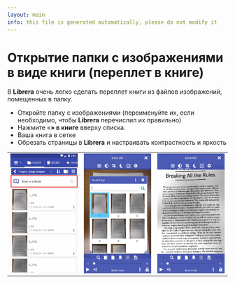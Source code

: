 ```yaml
---
layout: main
info: this file is generated automatically, please do not modify it
---
```


# Открытие папки с изображениями в виде книги (переплет в книге)
В **Librera** очень легко сделать переплет книги из файлов изображений, помещенных в папку.

* Откройте папку с изображениями (переименуйте их, если необходимо, чтобы **Librera** перечислил их правильно)
* Нажмите «**» в книге** вверху списка.
* Ваша книга в сетке
* Обрезать страницы в **Librera** и настраивать контрастность и яркость

||||
|-|-|-|
|![](1.png)|![](2.png)|![](3.png)|

